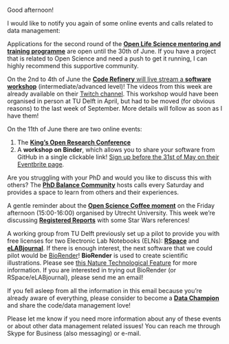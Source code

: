 Good afternoon!

I would like to notify you again of some online events and calls related to data management:

Applications for the second round of the **[Open Life Science mentoring and training programme](https://openlifesci.org)** are open until the 30th of June. 
If you have a project that is related to Open Science and need a push to get it running, I can highly recommend this supportive community. 

On the 2nd to 4th of June the [**Code Refinery** will live stream a **software workshop**](https://coderefinery.github.io/2020-05-25-online/#streaming-info) (intermediate/advanced level)! 
The videos from this week are already available on their [Twitch channel](https://www.twitch.tv/coderefinery/videos). 
This workshop would have been organised in person at TU Delft in April, but had to be moved (for obvious reasons) to the last week of September. 
More details will follow as soon as I have them!  

On the 11th of June there are two online events: 
1)	The **[King’s Open Research Conference](https://www.kcl.ac.uk/events/kings-open-research-conference)** 
2)	A **workshop on Binder**, which allows you to share your software from GitHub in a single clickable link! 
[Sign up before the 31st of May on their Eventbrite page](https://www.eventbrite.co.uk/e/workshop-boost-research-reproducibility-with-binder-registration-105228216428).

Are you struggling with your PhD and would you like to discuss this with others? 
The **[PhD Balance Community](https://www.phdbalance.com/)** hosts calls every Saturday and provides a space to learn from others and their experiences. 

A gentle reminder about the **[Open Science Coffee moment](https://openscience-utrecht.com/oscoffee/)** on the Friday afternoon (15:00-16:00) organised by Utrecht University. 
This week we’re discussing [**Registered Reports**](https://www.cos.io/rr) with some Star Wars references! 

A working group from TU Delft previously set up a pilot to provide you with free licenses for two Electronic Lab Notebooks (ELNs): **[RSpace](https://www.researchspace.com/)** and **[eLABjournal](https://www.elabjournal.com/)**. 
If there is enough interest, the next software that we could pilot would be [BioRender](https://biorender.com/)! 
**BioRender** is used to create scientific illustrations. Please see [this Nature Technological Feature](https://doi.org/10.1038/d41586-020-01404-7) for more information. 
If you are interested in trying out BioRender (or RSpace/eLABjournal), please send me an email!

If you fell asleep from all the information in this email because you’re already aware of everything, please consider to become a [**Data Champion**](https://www.tudelft.nl/en/library/current-topics/research-data-management/r/support/data-champions/) and share the code/data management love!

Please let me know if you need more information about any of these events or about other data management related issues! 
You can reach me through Skype for Business (also messaging) or e-mail.

